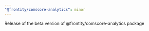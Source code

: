 ```yaml
---
"@frontity/comscore-analytics": minor
---
```


Release of the beta version of @frontity/comscore-analytics package
